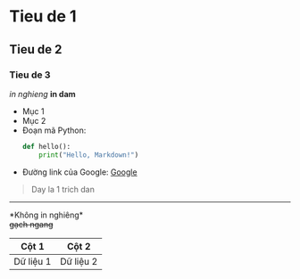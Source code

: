 # Tieu de 1
## Tieu de 2
### Tieu de 3

*in nghieng*
**in dam**

* Mục 1
* Mục 2
* Đoạn mã Python:
    ```python
    def hello():
        print("Hello, Markdown!")
    ```
* Đường link của Google: [Google](https://www.google.com)

> Day la 1 trich dan

***

\*Không in nghiêng\*  
~~gạch ngang~~

| Cột 1     | Cột 2     |
|-----------|-----------|
| Dữ liệu 1 | Dữ liệu 2 |
